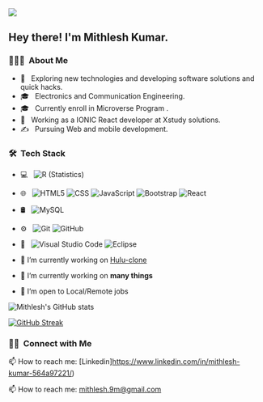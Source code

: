 <img src="https://cdn.dribbble.com/users/1292677/screenshots/6139167/avento_still_2x.gif?compress=1&resize=400x300">

<h2> Hey there! I'm Mithlesh Kumar.</h2>

<h3>👨🏻‍💻 &nbsp;About Me </h3>

- 🤔 &nbsp; Exploring new technologies and developing software solutions and quick hacks.
- 🎓 &nbsp; Electronics and Communication Engineering.
- 🎓 &nbsp; Currently enroll in Microverse Program .
- 💼 &nbsp; Working as a IONIC React developer at Xstudy solutions.
- ✍️ &nbsp; Pursuing Web and mobile development.
<h3> 🛠 &nbsp;Tech Stack</h3>

- 💻 &nbsp;
  ![R (Statistics)](https://img.shields.io/badge/-R-333333?style=flat&logo=R&logoColor=276DC3)
- 🌐 &nbsp;
  ![HTML5](https://img.shields.io/badge/-HTML5-333333?style=flat&logo=HTML5)
  ![CSS](https://img.shields.io/badge/-CSS-333333?style=flat&logo=CSS3&logoColor=1572B6)
  ![JavaScript](https://img.shields.io/badge/-JavaScript-333333?style=flat&logo=javascript)
  ![Bootstrap](https://img.shields.io/badge/-Bootstrap-333333?style=flat&logo=bootstrap&logoColor=563D7C)
  ![React](https://img.shields.io/badge/-React-333333?style=flat&logo=react)
- 🛢 &nbsp;
  ![MySQL](https://img.shields.io/badge/-MySQL-333333?style=flat&logo=mysql)
- ⚙️ &nbsp;
  ![Git](https://img.shields.io/badge/-Git-333333?style=flat&logo=git)
  ![GitHub](https://img.shields.io/badge/-GitHub-333333?style=flat&logo=github)
- 🔧 &nbsp;
  ![Visual Studio Code](https://img.shields.io/badge/-Visual%20Studio%20Code-333333?style=flat&logo=visual-studio-code&logoColor=007ACC)
  ![Eclipse](https://img.shields.io/badge/-Eclipse-333333?style=flat&logo=eclipse-ide&logoColor=2C2255)
  
  
 - 🔭 I’m currently working on [Hulu-clone](https://mithi-code.github.io/hulu-clone/)

 - 🌱 I’m currently working on **many things**
 
 - 🌱 I’m open to Local/Remote jobs 


![Mithlesh's GitHub stats](https://github-readme-stats.vercel.app/api?username=mithi-code&show_icons=true&theme=&bg_color=dark)


[![GitHub Streak](https://github-readme-streak-stats.herokuapp.com?user=Mithi-code&theme=merko&hide_border=true&date_format=M%20j%5B%2C%20Y%5D)](https://git.io/streak-stats)

    
<h3> 🤝🏻 &nbsp;Connect with Me </h3>

<p align="center">

📫 How to reach me: [Linkedin]https://www.linkedin.com/in/mithlesh-kumar-564a97221/)

📫 How to reach me: <a href="mailto:mithlesh.9m@gmail.com">mithlesh.9m@gmail.com</a>
</p>



